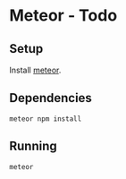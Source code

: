 # Meteor - Todo

## Setup

Install [meteor](https://www.meteor.com/install).

## Dependencies

```
meteor npm install
```

## Running

```
meteor

```
